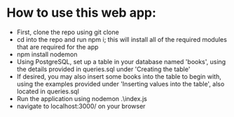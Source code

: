 # How to use this web app:

- First, clone the repo using git clone
- cd into the repo and run npm i; this will install all of the required modules that are required for the app
- npm install nodemon
- Using PostgreSQL, set up a table in your database named 'books', using the details provided in queries.sql under 'Creating the table'
- If desired, you may also insert some books into the table to begin with, using the examples provided under 'Inserting values into the table', also located in queries.sql
- Run the application using nodemon .\index.js
- navigate to localhost:3000/ on your browser